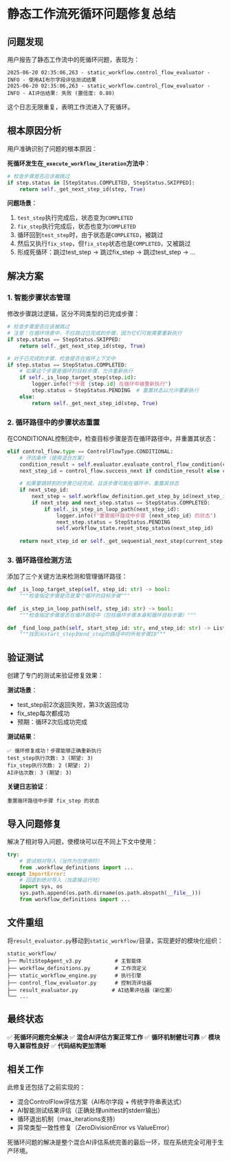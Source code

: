 # 静态工作流死循环问题修复总结

## 问题发现

用户报告了静态工作流中的死循环问题，表现为：
```
2025-06-20 02:35:06,263 - static_workflow.control_flow_evaluator - INFO - 使用AI布尔字段评估测试结果
2025-06-20 02:35:06,263 - static_workflow.control_flow_evaluator - INFO - AI评估结果: 失败 (置信度: 0.80)
```
这个日志无限重复，表明工作流进入了死循环。

## 根本原因分析

用户准确识别了问题的根本原因：

**死循环发生在`_execute_workflow_iteration`方法中**：

```python
# 检查步骤是否应该被跳过
if step.status in [StepStatus.COMPLETED, StepStatus.SKIPPED]:
    return self._get_next_step_id(step, True)
```

**问题场景**：
1. `test_step`执行完成后，状态变为`COMPLETED`
2. `fix_step`执行完成后，状态也变为`COMPLETED`  
3. 循环回到`test_step`时，由于状态是`COMPLETED`，被跳过
4. 然后又执行`fix_step`，但`fix_step`状态也是`COMPLETED`，又被跳过
5. 形成死循环：跳过test_step → 跳过fix_step → 跳过test_step → ...

## 解决方案

### 1. 智能步骤状态管理

修改步骤跳过逻辑，区分不同类型的已完成步骤：

```python
# 检查步骤是否应该被跳过
# 注意：在循环场景中，不应跳过已完成的步骤，因为它们可能需要重新执行
if step.status == StepStatus.SKIPPED:
    return self._get_next_step_id(step, True)

# 对于已完成的步骤，检查是否在循环上下文中
if step.status == StepStatus.COMPLETED:
    # 如果这个步骤是循环的目标步骤，允许重新执行
    if self._is_loop_target_step(step.id):
        logger.info(f"步骤 {step.id} 在循环中被重新执行")
        step.status = StepStatus.PENDING  # 重置状态以允许重新执行
    else:
        return self._get_next_step_id(step, True)
```

### 2. 循环路径中的步骤状态重置

在CONDITIONAL控制流中，检查目标步骤是否在循环路径中，并重置其状态：

```python
elif control_flow.type == ControlFlowType.CONDITIONAL:
    # 评估条件（使用混合方案）
    condition_result = self.evaluator.evaluate_control_flow_condition(control_flow, success)
    next_step_id = control_flow.success_next if condition_result else control_flow.failure_next
    
    # 如果要跳转到的步骤已经完成，且该步骤可能在循环中，重置其状态
    if next_step_id:
        next_step = self.workflow_definition.get_step_by_id(next_step_id)
        if next_step and next_step.status == StepStatus.COMPLETED:
            if self._is_step_in_loop_path(next_step_id):
                logger.info(f"重置循环路径中步骤 {next_step_id} 的状态")
                next_step.status = StepStatus.PENDING
                self.workflow_state.reset_step_status(next_step_id)
    
    return next_step_id or self._get_sequential_next_step(current_step.id)
```

### 3. 循环路径检测方法

添加了三个关键方法来检测和管理循环路径：

```python
def _is_loop_target_step(self, step_id: str) -> bool:
    """检查指定步骤是否是某个循环的目标步骤"""
    
def _is_step_in_loop_path(self, step_id: str) -> bool:
    """检查指定步骤是否在循环路径中（包括循环步骤本身和循环目标步骤）"""
    
def _find_loop_path(self, start_step_id: str, end_step_id: str) -> List[str]:
    """找到从start_step到end_step的路径中的所有步骤ID"""
```

## 验证测试

创建了专门的测试来验证修复效果：

**测试场景**：
- test_step前2次返回失败，第3次返回成功
- fix_step每次都成功
- 预期：循环2次后成功完成

**测试结果**：
```
✅ 循环修复成功！步骤能够正确重新执行
test_step执行次数: 3 (期望: 3)
fix_step执行次数: 2 (期望: 2)
AI评估次数: 3 (期望: 3)
```

**关键日志验证**：
```
重置循环路径中步骤 fix_step 的状态
```

## 导入问题修复

解决了相对导入问题，使模块可以在不同上下文中使用：

```python
try:
    # 尝试相对导入（当作为包使用时）
    from .workflow_definitions import ...
except ImportError:
    # 回退到绝对导入（当直接运行时）
    import sys, os
    sys.path.append(os.path.dirname(os.path.abspath(__file__)))
    from workflow_definitions import ...
```

## 文件重组

将`result_evaluator.py`移动到`static_workflow/`目录，实现更好的模块化组织：

```
static_workflow/
├── MultiStepAgent_v3.py           # 主智能体
├── workflow_definitions.py        # 工作流定义
├── static_workflow_engine.py      # 执行引擎
├── control_flow_evaluator.py      # 控制流评估器
├── result_evaluator.py           # AI结果评估器（新位置）
└── ...
```

## 最终状态

✅ **死循环问题完全解决**
✅ **混合AI评估方案正常工作**
✅ **循环机制健壮可靠**
✅ **模块导入兼容性良好**
✅ **代码结构更加清晰**

## 相关工作

此修复还包括了之前实现的：
- 混合ControlFlow评估方案（AI布尔字段 + 传统字符串表达式）
- AI智能测试结果评估（正确处理unittest的stderr输出）
- 循环退出机制（max_iterations支持）
- 异常类型一致性修复（ZeroDivisionError vs ValueError）

死循环问题的解决是整个混合AI评估系统完善的最后一环，现在系统完全可用于生产环境。